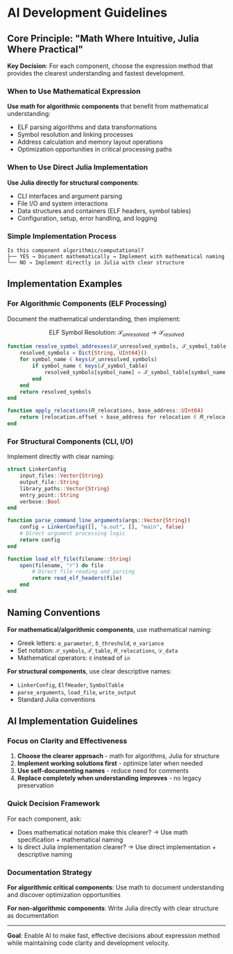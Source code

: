 # AI Development Guidelines

## Core Principle: "Math Where Intuitive, Julia Where Practical"

**Key Decision**: For each component, choose the expression method that provides the clearest understanding and fastest development.

### When to Use Mathematical Expression

**Use math for algorithmic components** that benefit from mathematical understanding:
- ELF parsing algorithms and data transformations
- Symbol resolution and linking processes  
- Address calculation and memory layout operations
- Optimization opportunities in critical processing paths

### When to Use Direct Julia Implementation  

**Use Julia directly for structural components**:
- CLI interfaces and argument parsing
- File I/O and system interactions
- Data structures and containers (ELF headers, symbol tables)
- Configuration, setup, error handling, and logging

### Simple Implementation Process

```
Is this component algorithmic/computational? 
├── YES → Document mathematically → Implement with mathematical naming
└── NO → Implement directly in Julia with clear structure
```

## Implementation Examples

### For Algorithmic Components (ELF Processing)

Document the mathematical understanding, then implement:

```math
\text{ELF Symbol Resolution: } \mathcal{S}_{unresolved} \to \mathcal{S}_{resolved}
```

```julia
function resolve_symbol_addresses(𝒮_unresolved_symbols, 𝒯_symbol_table)
    resolved_symbols = Dict{String, UInt64}()
    for symbol_name ∈ keys(𝒮_unresolved_symbols)
        if symbol_name ∈ keys(𝒯_symbol_table)
            resolved_symbols[symbol_name] = 𝒯_symbol_table[symbol_name].address
        end
    end
    return resolved_symbols
end

function apply_relocations(𝑅_relocations, base_address::UInt64)
    return [relocation.offset + base_address for relocation ∈ 𝑅_relocations]
end
```

### For Structural Components (CLI, I/O)

Implement directly with clear naming:

```julia
struct LinkerConfig
    input_files::Vector{String}
    output_file::String
    library_paths::Vector{String}
    entry_point::String
    verbose::Bool
end

function parse_command_line_arguments(args::Vector{String})
    config = LinkerConfig([], "a.out", [], "main", false)
    # Direct argument processing logic
    return config
end

function load_elf_file(filename::String)
    open(filename, "r") do file
        # Direct file reading and parsing
        return read_elf_headers(file)
    end
end
```

## Naming Conventions

**For mathematical/algorithmic components**, use mathematical naming:
- Greek letters: `α_parameter`, `δ_threshold`, `σ_variance`
- Set notation: `𝒮_symbols`, `𝒯_table`, `𝑅_relocations`, `𝒟_data`
- Mathematical operators: `∈` instead of `in`

**For structural components**, use clear descriptive names:
- `LinkerConfig`, `ElfHeader`, `SymbolTable`
- `parse_arguments`, `load_file`, `write_output`
- Standard Julia conventions

## AI Implementation Guidelines

### Focus on Clarity and Effectiveness

1. **Choose the clearer approach** - math for algorithms, Julia for structure
2. **Implement working solutions first** - optimize later when needed
3. **Use self-documenting names** - reduce need for comments
4. **Replace completely when understanding improves** - no legacy preservation

### Quick Decision Framework

For each component, ask:
- Does mathematical notation make this clearer? → Use math specification + mathematical naming
- Is direct Julia implementation clearer? → Use direct implementation + descriptive naming

### Documentation Strategy

**For algorithmic critical components**: Use math to document understanding and discover optimization opportunities

**For non-algorithmic components**: Write Julia directly with clear structure as documentation

---

**Goal**: Enable AI to make fast, effective decisions about expression method while maintaining code clarity and development velocity.
